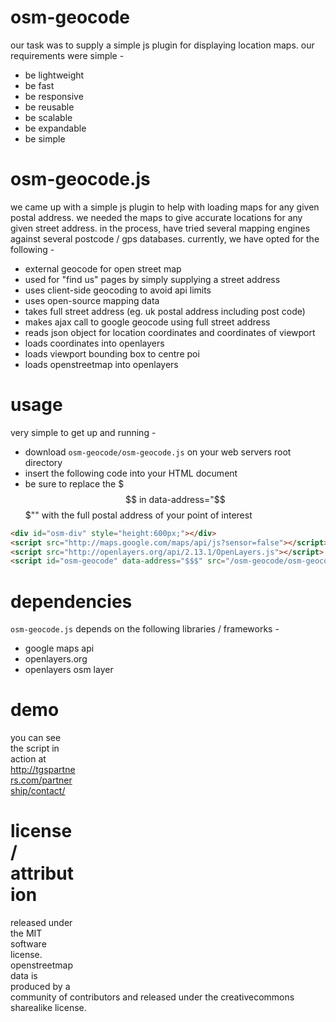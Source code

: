 osm-geocode
===========
our task was to supply a simple js plugin for displaying location maps. our requirements were simple -
* be lightweight
* be fast
* be responsive
* be reusable
* be scalable
* be expandable
* be simple

osm-geocode.js
==============
we came up with a simple js plugin to help with loading maps for any given postal address. we needed
the maps to give accurate locations for any given street address. in the process, have tried several
mapping engines against several postcode / gps databases. currently, we have opted for the following -
* external geocode for open street map
* used for "find us" pages by simply supplying a street address
* uses client-side geocoding to avoid api limits
* uses open-source mapping data
* takes full street address (eg. uk postal address including post code)
* makes ajax call to google geocode using full street address
* reads json object for location coordinates and coordinates of viewport
* loads coordinates into openlayers
* loads viewport bounding box to centre poi
* loads openstreetmap into openlayers

usage
=====
very simple to get up and running -
* download `osm-geocode/osm-geocode.js` on your web servers root directory
* insert the following code into your HTML document
* be sure to replace the $$$ in data-address="$$$"" with the full postal address of your point of interest
```html
<div id="osm-div" style="height:600px;"></div>
<script src="http://maps.google.com/maps/api/js?sensor=false"></script>
<script src="http://openlayers.org/api/2.13.1/OpenLayers.js"></script>
<script id="osm-geocode" data-address="$$$" src="/osm-geocode/osm-geocode.js"></script>
```

dependencies
============
`osm-geocode.js` depends on the following libraries / frameworks -
* google maps api
* openlayers.org
* openlayers osm layer

demo
====
<div id="osm-div" style="height:400px;width:400px;float:right;"></div>
<script src="http://maps.google.com/maps/api/js?sensor=false"></script>
<script src="http://openlayers.org/api/2.13.1/OpenLayers.js"></script>
<script id="osm-geocode" data-address="Trafalgar Square, Westminster, London WC2N 5DN" src="https://raw.githubusercontent.com/tgspartners/osm-geocode/master/osm-geocode.js"></script>

you can see the script in action at http://tgspartners.com/partnership/contact/

license / attribution
=====================
released under the MIT software license. openstreetmap data is produced by a community of contributors and released under the creativecommons sharealike license.
